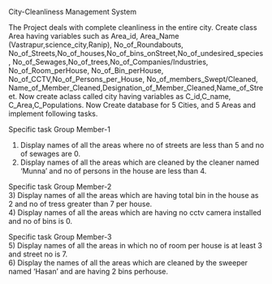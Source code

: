 City-Cleanliness Management System

The Project deals with complete cleanliness in the entire city. Create class Area having variables such as Area_id, Area_Name
(Vastrapur,science_city,Ranip), No_of_Roundabouts, No_of_Streets,No_of_houses,No_of_bins_onStreet,No_of_undesired_species,
No_of_Sewages,No_of_trees,No_of_Companies/Industries, No_of_Room_perHouse, No_of_Bin_perHouse, No_of_CCTV,No_of_Persons_per_House,
No_of_members_Swept/Cleaned, Name_of_Member_Cleaned,Designation_of_Member_Cleaned,Name_of_Street. Now create aclass called city having
variables as C_id,C_name, C_Area,C_Populations. Now Create database for 5 Cities, and 5 Areas and implement following tasks.

Specific task Group Member-1
1) Display names of all the areas where no of streets are less than 5 and no of sewages are 0.
2) Display names of all the areas which are cleaned by the cleaner named ‘Munna’ and no of persons in the house are less than 4.

Specific task Group Member-2                                      
3) Display names of all the areas which are having total bin in the house as 2 and no of tress greater than 7 per house.             
4) Display names of all the areas which are having no cctv camera installed and no of bins is 0. 

Specific task Group Member-3                                                                                                             
5) Display names of all the areas in which no of room per house is at least 3 and street no is 7.                                          
6) Display the names of all the areas which are cleaned by the sweeper named ‘Hasan’ and are having 2 bins perhouse.
